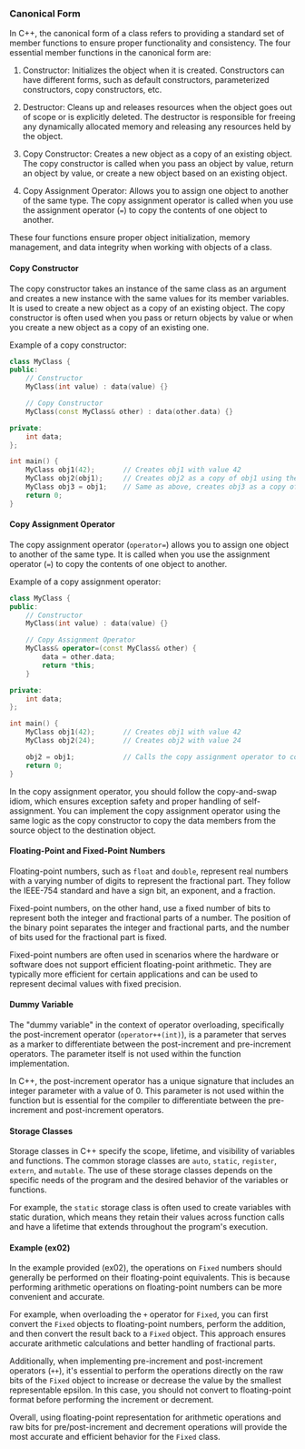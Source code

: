 ### Canonical Form

In C++, the canonical form of a class refers to providing a standard set of member functions to ensure proper functionality and consistency. The four essential member functions in the canonical form are:

1. Constructor: Initializes the object when it is created. Constructors can have different forms, such as default constructors, parameterized constructors, copy constructors, etc.

2. Destructor: Cleans up and releases resources when the object goes out of scope or is explicitly deleted. The destructor is responsible for freeing any dynamically allocated memory and releasing any resources held by the object.

3. Copy Constructor: Creates a new object as a copy of an existing object. The copy constructor is called when you pass an object by value, return an object by value, or create a new object based on an existing object.

4. Copy Assignment Operator: Allows you to assign one object to another of the same type. The copy assignment operator is called when you use the assignment operator (`=`) to copy the contents of one object to another.

These four functions ensure proper object initialization, memory management, and data integrity when working with objects of a class.

#### Copy Constructor

The copy constructor takes an instance of the same class as an argument and creates a new instance with the same values for its member variables. It is used to create a new object as a copy of an existing object. The copy constructor is often used when you pass or return objects by value or when you create a new object as a copy of an existing one.

Example of a copy constructor:

```cpp
class MyClass {
public:
    // Constructor
    MyClass(int value) : data(value) {}

    // Copy Constructor
    MyClass(const MyClass& other) : data(other.data) {}

private:
    int data;
};

int main() {
    MyClass obj1(42);       // Creates obj1 with value 42
    MyClass obj2(obj1);     // Creates obj2 as a copy of obj1 using the copy constructor
    MyClass obj3 = obj1;    // Same as above, creates obj3 as a copy of obj1
    return 0;
}
```

#### Copy Assignment Operator

The copy assignment operator (`operator=`) allows you to assign one object to another of the same type. It is called when you use the assignment operator (`=`) to copy the contents of one object to another.

Example of a copy assignment operator:

```cpp
class MyClass {
public:
    // Constructor
    MyClass(int value) : data(value) {}

    // Copy Assignment Operator
    MyClass& operator=(const MyClass& other) {
        data = other.data;
        return *this;
    }

private:
    int data;
};

int main() {
    MyClass obj1(42);       // Creates obj1 with value 42
    MyClass obj2(24);       // Creates obj2 with value 24

    obj2 = obj1;            // Calls the copy assignment operator to copy obj1's value to obj2
    return 0;
}
```

In the copy assignment operator, you should follow the copy-and-swap idiom, which ensures exception safety and proper handling of self-assignment. You can implement the copy assignment operator using the same logic as the copy constructor to copy the data members from the source object to the destination object.

#### Floating-Point and Fixed-Point Numbers

Floating-point numbers, such as `float` and `double`, represent real numbers with a varying number of digits to represent the fractional part. They follow the IEEE-754 standard and have a sign bit, an exponent, and a fraction.

Fixed-point numbers, on the other hand, use a fixed number of bits to represent both the integer and fractional parts of a number. The position of the binary point separates the integer and fractional parts, and the number of bits used for the fractional part is fixed.

Fixed-point numbers are often used in scenarios where the hardware or software does not support efficient floating-point arithmetic. They are typically more efficient for certain applications and can be used to represent decimal values with fixed precision.

#### Dummy Variable

The "dummy variable" in the context of operator overloading, specifically the post-increment operator (`operator++(int)`), is a parameter that serves as a marker to differentiate between the post-increment and pre-increment operators. The parameter itself is not used within the function implementation.

In C++, the post-increment operator has a unique signature that includes an integer parameter with a value of 0. This parameter is not used within the function but is essential for the compiler to differentiate between the pre-increment and post-increment operators.

#### Storage Classes

Storage classes in C++ specify the scope, lifetime, and visibility of variables and functions. The common storage classes are `auto`, `static`, `register`, `extern`, and `mutable`. The use of these storage classes depends on the specific needs of the program and the desired behavior of the variables or functions.

For example, the `static` storage class is often used to create variables with static duration, which means they retain their values across function calls and have a lifetime that extends throughout the program's execution.

#### Example (ex02)

In the example provided (ex02), the operations on `Fixed` numbers should generally be performed on their floating-point equivalents. This is because performing arithmetic operations on floating-point numbers can be more convenient and accurate.

For example, when overloading the `+` operator for `Fixed`, you can first convert the `Fixed` objects to floating-point numbers, perform the addition, and then convert the result back to a `Fixed` object. This approach ensures accurate arithmetic calculations and better handling of fractional parts.

Additionally, when implementing pre-increment and post-increment operators (`++`), it's essential to perform the operations directly on the raw bits of the `Fixed` object to increase or decrease the value by the smallest representable epsilon. In this case, you should not convert to floating-point format before performing the increment or decrement.

Overall, using floating-point representation for arithmetic operations and raw bits for pre/post-increment and decrement operations will provide the most accurate and efficient behavior for the `Fixed` class.